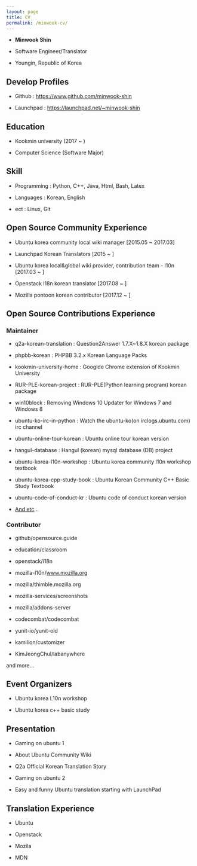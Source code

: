 ```yaml
---
layout: page
title: CV
permalink: /minwook-cv/
---
```


* __Minwook Shin__

* Software Engineer/Translator

* Youngin, Republic of Korea

## Develop Profiles

* Github : <https://www.github.com/minwook-shin>

* Launchpad : <https://launchpad.net/~minwook-shin>

## Education

* Kookmin university (2017 ~ )

* Computer Science (Software Major)

## Skill

* Programming : Python, C++, Java, Html, Bash, Latex

* Languages : Korean, English

* ect : Linux, Git

## Open Source Community Experience

* Ubuntu korea community local wiki manager [2015.05 ~ 2017.03]

* Launchpad Korean Translators [2015 ~ ]

* Ubuntu korea local&global wiki provider, contribution team - l10n [2017.03 ~ ]

* Openstack l18n korean translator [2017.08 ~ ]

* Mozilla pontoon korean contributor [2017.12 ~ ]

## Open Source Contributions Experience

### Maintainer

* q2a-korean-translation : Question2Answer 1.7.X~1.8.X korean package 

* phpbb-korean : PHPBB 3.2.x Korean Language Packs 

* kookmin-university-home : Googlde Chrome extension of Kookmin University

* RUR-PLE-korean-project : RUR-PLE(Python learning program) korean package

* win10block : Removing Windows 10 Updater for Windows 7 and Windows 8 

* ubuntu-ko-irc-in-python : Watch the ubuntu-ko(on irclogs.ubuntu.com) irc channel

* ubuntu-online-tour-korean : Ubuntu online tour korean version

* hangul-database : Hangul (korean) mysql database (DB) project 

* ubuntu-korea-l10n-workshop : Ubuntu korea community l10n workshop textbook

* ubuntu-korea-cpp-study-book : Ubuntu Korean Community C++ Basic Study Textbook

* ubuntu-code-of-conduct-kr : Ubuntu code of conduct korean version

* [And etc](https://www.github.com/minwook-shin?tab=repositories)...

### Contributor

* github/opensource.guide 

* education/classroom

* openstack/i18n

* mozilla-l10n/www.mozilla.org 

* mozilla/thimble.mozilla.org 

* mozilla-services/screenshots 

* mozilla/addons-server 

* codecombat/codecombat 

* yunit-io/yunit-old

* kamilion/customizer
 
* KimJeongChul/labanywhere  

and more...

## Event Organizers

* Ubuntu korea L10n workshop

* Ubuntu korea c++ basic study

## Presentation

* Gaming on ubuntu 1

* About Ubuntu Community Wiki

* Q2a Official Korean Translation Story

* Gaming on ubuntu 2

* Easy and funny Ubuntu translation starting with LaunchPad

## Translation Experience

* Ubuntu

* Openstack

* Mozila

* MDN